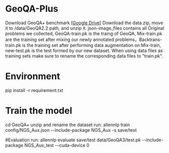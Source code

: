 # GeoQA-Plus
Download GeoQA+ benchmark [<a href="https://drive.google.com/file/d/1KL4_wIzr3p8XSKMkkLgYcYwCbb0TzZ9O/view?usp=sharing">Google Drive</a>]
Download the data.zip, move it to /data/GeoQA2.2 path, and unzip it. json-image_files contains all Original problems we collected, GeoQA-train.pk is the traing of GeoQA, Mix-train.pk are the training set after mixing our newly annotated problems，Backtrans-train.pk is the training set after performing data augmentation on Mix-train, new-test.pk is the test formed by our new dataset. When using data files as training sets make sure to rename the corresponding data files to "train.pk".
# Environment
pip install -r requirement.txt

# Train the model
cd GeoQA+
unzip and rename the dataset
run: allennlp train config/NGS_Aux.json --include-package NGS_Aux -s save/test

#Evaluation
run: allennlp evaluate save/test  data/GeoQA3/test.pk --include-package NGS_Aux_test --cuda-device 0
